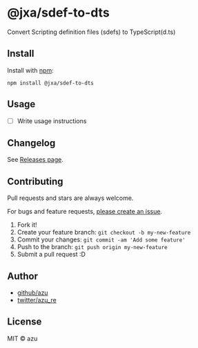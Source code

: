 # @jxa/sdef-to-dts

Convert Scripting definition files (sdefs) to TypeScript(d.ts)

## Install

Install with [npm](https://www.npmjs.com/):

    npm install @jxa/sdef-to-dts

## Usage

- [ ] Write usage instructions

## Changelog

See [Releases page](https://github.com/JXA-userland/JXA/releases).

## Contributing

Pull requests and stars are always welcome.

For bugs and feature requests, [please create an issue](https://github.com/JXA-userland/JXA/issues).

1. Fork it!
2. Create your feature branch: `git checkout -b my-new-feature`
3. Commit your changes: `git commit -am 'Add some feature'`
4. Push to the branch: `git push origin my-new-feature`
5. Submit a pull request :D

## Author

- [github/azu](https://github.com/azu)
- [twitter/azu_re](https://twitter.com/azu_re)

## License

MIT © azu
